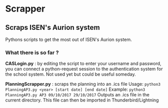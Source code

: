 # Scrapper
## Scraps ISEN's Aurion system

Pythons scripts to get the most out of ISEN's Aurion system.

### What there is so far ?

**CASLogin.py** : by editing the script to enter your username and password, you can connect a python-request session to the authentication system for the school system. Not used yet but could be useful someday.

**PlanningScrapper.py** : scraps the planning into an .ics file
Usage: `python3 PlanningAP3.py <year> [start date] [end date]`
Example: `python3 PlanningAP3.py AP3 09/10/2017 29/10/2017`
Outputs an .ics file in the current directory. This file can then be imported in Thunderbird/Lightning
